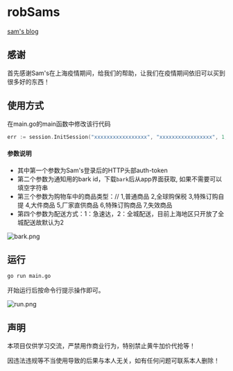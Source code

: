 # robSams



[sam's blog](https://robgoods.github.io/sams/)

## 感谢

首先感谢Sam's在上海疫情期间，给我们的帮助，让我们在疫情期间依旧可以买到很多好的东西！

## 使用方式
在main.go的main函数中修改该行代码
```go
err := session.InitSession("xxxxxxxxxxxxxxxxx", "xxxxxxxxxxxxxxxxx", 1, 2)
```
#### 参数说明
- 其中第一个参数为Sam's登录后的HTTP头部auth-token
- 第二个参数为通知用的bark id，下载`bark`后从app界面获取, 如果不需要可以填空字符串
- 第三个参数为购物车中的商品类型：// 1,普通商品 2,全球购保税 3,特殊订购自提 4,大件商品 5,厂家直供商品 6,特殊订购商品 7,失效商品
- 第四个参数为配送方式：1：急速达，2：全城配送，目前上海地区只开放了全城配送故默认为2

![bark.png](https://robgoods.github.io/sams/assets/bark.png)

## 运行

```sh
go run main.go
```

开始运行后按命令行提示操作即可。

![run.png](https://robgoods.github.io/sams/assets/run.png)

## 声明
本项目仅供学习交流，严禁用作商业行为，特别禁止黄牛加价代抢等！

因违法违规等不当使用导致的后果与本人无关，如有任何问题可联系本人删除！
